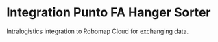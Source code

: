 # Integration Punto FA Hanger Sorter
Intralogistics integration to Robomap Cloud for exchanging data.
